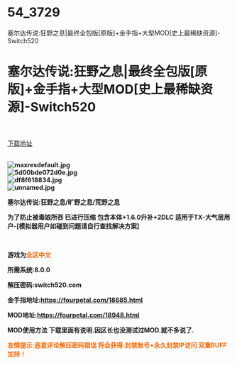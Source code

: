 # 54_3729
塞尔达传说:狂野之息|最终全包版[原版]+金手指+大型MOD[史上最稀缺资源]-Switch520
# 塞尔达传说:狂野之息|最终全包版[原版]+金手指+大型MOD[史上最稀缺资源]-Switch520
 <br/></br>
[下载地址](https://www.switch520.cc/article/3729 "下载地址")
<br/></br>

<p><strong><img title="maxresdefault.jpg" src="https://www.switch520.cc/muke_img/2021_06_22_e26a215c0ef4e.jpg" alt="maxresdefault.jpg"></strong><br>
<strong><img title="5d00bde072d0e.jpg" src="https://www.switch520.cc/muke_img/2021_06_22_e8e865dbaa905.jpg" alt="5d00bde072d0e.jpg"></strong><br>
<strong><img title="df8f618834.jpg" src="https://www.switch520.cc/muke_img/2021_06_22_aef39f68a2cad.jpg" alt="df8f618834.jpg"></strong><br>
<strong><img title="unnamed.jpg" src="https://www.switch520.cc/muke_img/2021_06_22_0197b14feee12.jpg" alt="unnamed.jpg"></strong></p>
<p><strong>塞尔达传说:狂野之息/旷野之息/荒野之息</strong></p>
<p><strong>为了防止被毒娘所吞 已进行压缩 包含本体+1.6.0升补+2DLC 适用于TX-大气层用户-[模拟器用户如碰到问题请自行查找解决方案]</strong></p>
<p>&nbsp;</p>
<p><strong>游戏为<span style="color: #ff6600;">全区中文</span></strong></p>
<p><strong>所需系统:8.0.0</strong></p>
<p><strong>解压密码:switch520.com</strong></p>
<p><strong>金手指地址:<a href="https://fourpetal.com/18685.html">https://fourpetal.com/18685.html</a></strong></p>
<p><strong>MOD地址:<a href="https://fourpetal.com/18948.html">https://fourpetal.com/18948.html</a></strong></p>
<p><strong>MOD使用方法 下载里面有说明.因区长也没测试过MOD.就不多说了.</strong></p>
<p><strong><span style="color: #ff6600;">友情提示:恶意评论解压密码错误 将会获得:封禁账号+永久封禁IP访问 双重BUFF加持！</span></strong></p>
<p>&nbsp;</p>
